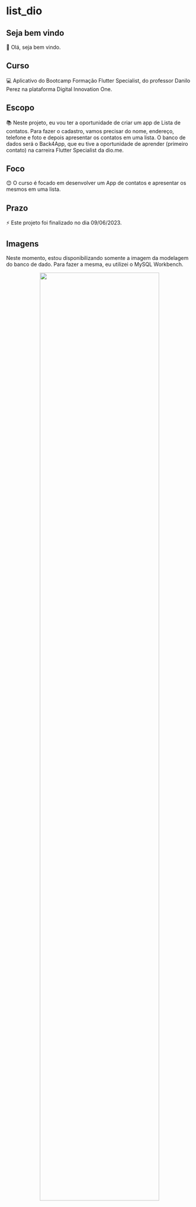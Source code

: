 # list_dio

## Seja bem vindo

👋 Olá, seja bem vindo.

## Curso

💻 Aplicativo do Bootcamp Formação Flutter Specialist, do professor Danilo Perez na plataforma Digital Innovation One.

## Escopo

📚 Neste projeto, eu vou ter a oportunidade de criar um app de Lista de contatos. Para fazer o cadastro, vamos precisar do nome, endereço, telefone e foto e depois
apresentar os contatos em uma lista. O banco de dados será o Back4App, que eu tive a oportunidade de aprender (primeiro contato) na carreira Flutter Specialist da dio.me.

## Foco

😊 O curso é focado em desenvolver um App de contatos e apresentar os mesmos em uma lista.

## Prazo

⚡ Este projeto foi finalizado no dia 09/06/2023.

## Imagens

Neste momento, estou disponibilizando somente a imagem da modelagem do banco de dado. Para fazer a mesma, eu utilizei o MySQL Workbench.

<p float="left" align="center">
 <img src=https://i.ibb.co/S7y86vx/Modelagem.png width="80%" />
</p> 

